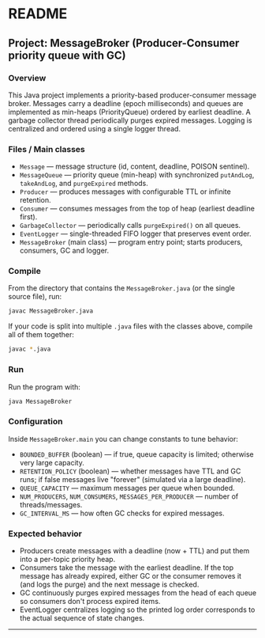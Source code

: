 # README

## Project: MessageBroker (Producer-Consumer priority queue with GC)

### Overview
This Java project implements a priority-based producer-consumer message broker. Messages carry a deadline (epoch milliseconds) and queues are implemented as min-heaps (PriorityQueue) ordered by earliest deadline. A garbage collector thread periodically purges expired messages. Logging is centralized and ordered using a single logger thread.

### Files / Main classes
- `Message` — message structure (id, content, deadline, POISON sentinel).
- `MessageQueue` — priority queue (min-heap) with synchronized `putAndLog`, `takeAndLog`, and `purgeExpired` methods.
- `Producer` — produces messages with configurable TTL or infinite retention.
- `Consumer` — consumes messages from the top of heap (earliest deadline first).
- `GarbageCollector` — periodically calls `purgeExpired()` on all queues.
- `EventLogger` — single-threaded FIFO logger that preserves event order.
- `MessageBroker` (main class) — program entry point; starts producers, consumers, GC and logger.

### Compile
From the directory that contains the `MessageBroker.java` (or the single source file), run:

```bash
javac MessageBroker.java
```

If your code is split into multiple `.java` files with the classes above, compile all of them together:

```bash
javac *.java
```

### Run
Run the program with:

```bash
java MessageBroker
```

### Configuration
Inside `MessageBroker.main` you can change constants to tune behavior:
- `BOUNDED_BUFFER` (boolean) — if true, queue capacity is limited; otherwise very large capacity.
- `RETENTION_POLICY` (boolean) — whether messages have TTL and GC runs; if false messages live "forever" (simulated via a large deadline).
- `QUEUE_CAPACITY` — maximum messages per queue when bounded.
- `NUM_PRODUCERS`, `NUM_CONSUMERS`, `MESSAGES_PER_PRODUCER` — number of threads/messages.
- `GC_INTERVAL_MS` — how often GC checks for expired messages.

### Expected behavior
- Producers create messages with a deadline (now + TTL) and put them into a per-topic priority heap.
- Consumers take the message with the earliest deadline. If the top message has already expired, either GC or the consumer removes it (and logs the purge) and the next message is checked.
- GC continuously purges expired messages from the head of each queue so consumers don't process expired items.
- EventLogger centralizes logging so the printed log order corresponds to the actual sequence of state changes.

---

